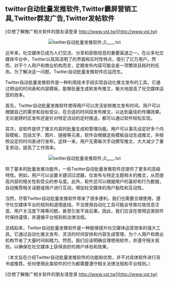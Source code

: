## **twitter自动批量发推软件,Twitter霸屏营销工具,Twitter群发广告,Twitter发帖软件**

[😍想了解推广相关软件的朋友请登录 http://www.vst.tw](http://www.vst.tw)

 <center><img src="https://vst.tw/MP4/tuiguang/png/4.png" alt="twitter自动批量发推软件_0____.txt"></center>

近年来，社交媒体已成为人们交流、分享和获取信息的重要渠道之一。在众多社交媒体平台中，Twitter以其简洁明了的界面和实时性特点，吸引了亿万用户。然而，对于个人用户和商业机构而言，定期发布内容可能会是一项繁琐且耗时的任务。为了解决这一问题，Twitter自动批量发推软件应运而生。

Twitter自动批量发推软件是一种利用技术手段实现自动化推文发布的工具。它通过预设的时间表和内容模板，能够批量生成和发布推文，极大地提高了社交媒体运营的效率。

首先，Twitter自动批量发推软件使得用户可以灵活安排推文发布时间。用户可以根据自己的需求和目标受众，在合适的时间段发布推文，以达到最佳的传播效果。无论是跨时区发布还是针对特定活动的定时推送，都可以通过软件轻松实现。

其次，该软件提供了推文内容的批量生成和管理功能。用户可以事先设定好多个内容模板，包括文字、图片、链接等元素，软件会根据这些模板自动生成推文，并按照设定的时间表进行发布。这样一来，用户无需每次手动撰写推文，大大减少了重复劳动，提高了工作效率。

 <center><img src="https://vst.tw/MP4/tuiguang/png/4.png" alt="twitter自动批量发推软件_0____.txt"></center>

除了基本的批量发推功能外，一些Twitter自动批量发推软件还提供了更多的高级特性。例如，用户可以设置关键词过滤器，仅发布与特定主题相关的推文，从而提高内容的相关性和受众的参与度。此外，软件还可以根据用户的喜好和行为数据，自动推荐相关话题或用户进行互动，增加社交媒体的用户黏性和互动性。

当然，尽管Twitter自动批量发推软件带来了很多便利，我们也需要合理使用，遵守社交媒体平台的规则和道德底线。不当使用自动化工具可能会导致垃圾信息泛滥、用户关注度下降等问题，甚至引发不良后果。因此，我们应该在使用这类软件时保持谨慎，并遵循平台规则和法律法规。

总结起来，Twitter自动批量发推软件是一种能够提升社交媒体运营效率的强大工具。它通过自动化推文发布、灵活的时间安排和内容生成管理，为个人用户和商业机构节省了大量时间和精力。然而，我们应该明确合理使用软件，并遵守相关规则，以确保在社交媒体上获得良好的用户体验和效果。

（本文旨在介绍Twitter自动批量发推软件的功能和优势，并不对具体软件进行背书或推荐。任何使用此类软件的行为都需要遵守相关法律法规和平台规则。）

[😍想了解推广相关软件的朋友请登录 http://www.vst.tw](http://www.vst.tw)



